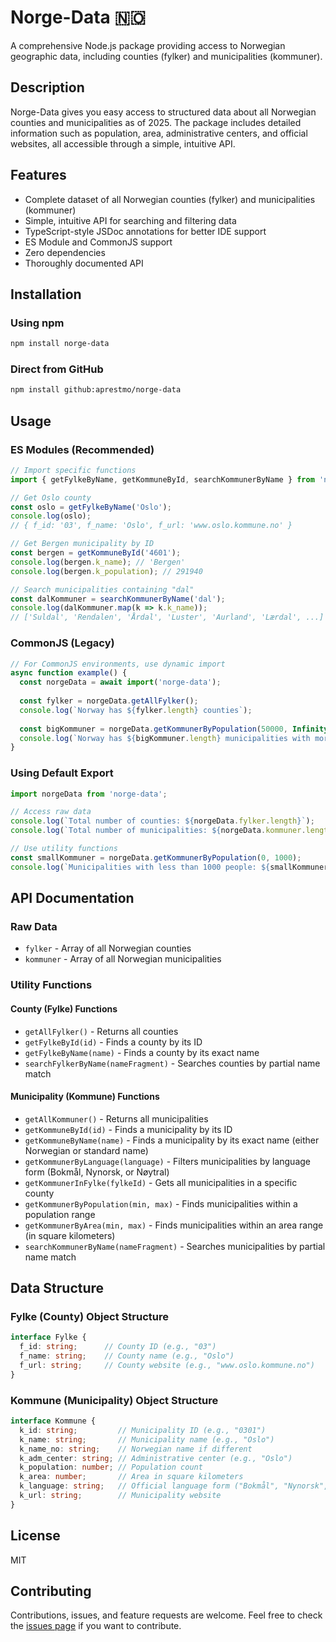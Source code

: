 # Norge-Data 🇳🇴

A comprehensive Node.js package providing access to Norwegian geographic data, including counties (fylker) and municipalities (kommuner).

## Description

Norge-Data gives you easy access to structured data about all Norwegian counties and municipalities as of 2025. The package includes detailed information such as population, area, administrative centers, and official websites, all accessible through a simple, intuitive API.

## Features

- Complete dataset of all Norwegian counties (fylker) and municipalities (kommuner)
- Simple, intuitive API for searching and filtering data
- TypeScript-style JSDoc annotations for better IDE support
- ES Module and CommonJS support
- Zero dependencies
- Thoroughly documented API

## Installation

### Using npm

```bash
npm install norge-data
```

### Direct from GitHub

```bash
npm install github:aprestmo/norge-data
```

## Usage

### ES Modules (Recommended)

```javascript
// Import specific functions
import { getFylkeByName, getKommuneById, searchKommunerByName } from 'norge-data';

// Get Oslo county
const oslo = getFylkeByName('Oslo');
console.log(oslo);
// { f_id: '03', f_name: 'Oslo', f_url: 'www.oslo.kommune.no' }

// Get Bergen municipality by ID
const bergen = getKommuneById('4601');
console.log(bergen.k_name); // 'Bergen'
console.log(bergen.k_population); // 291940

// Search municipalities containing "dal"
const dalKommuner = searchKommunerByName('dal');
console.log(dalKommuner.map(k => k.k_name)); 
// ['Suldal', 'Rendalen', 'Årdal', 'Luster', 'Aurland', 'Lærdal', ...]
```

### CommonJS (Legacy)

```javascript
// For CommonJS environments, use dynamic import
async function example() {
  const norgeData = await import('norge-data');
  
  const fylker = norgeData.getAllFylker();
  console.log(`Norway has ${fylker.length} counties`);
  
  const bigKommuner = norgeData.getKommunerByPopulation(50000, Infinity);
  console.log(`Norway has ${bigKommuner.length} municipalities with more than 50,000 inhabitants`);
}
```

### Using Default Export

```javascript
import norgeData from 'norge-data';

// Access raw data
console.log(`Total number of counties: ${norgeData.fylker.length}`);
console.log(`Total number of municipalities: ${norgeData.kommuner.length}`);

// Use utility functions
const smallKommuner = norgeData.getKommunerByPopulation(0, 1000);
console.log(`Municipalities with less than 1000 people: ${smallKommuner.length}`);
```

## API Documentation

### Raw Data

- `fylker` - Array of all Norwegian counties
- `kommuner` - Array of all Norwegian municipalities

### Utility Functions

#### County (Fylke) Functions

- `getAllFylker()` - Returns all counties
- `getFylkeById(id)` - Finds a county by its ID
- `getFylkeByName(name)` - Finds a county by its exact name
- `searchFylkerByName(nameFragment)` - Searches counties by partial name match

#### Municipality (Kommune) Functions

- `getAllKommuner()` - Returns all municipalities
- `getKommuneById(id)` - Finds a municipality by its ID
- `getKommuneByName(name)` - Finds a municipality by its exact name (either Norwegian or standard name)
- `getKommunerByLanguage(language)` - Filters municipalities by language form (Bokmål, Nynorsk, or Nøytral)
- `getKommunerInFylke(fylkeId)` - Gets all municipalities in a specific county
- `getKommunerByPopulation(min, max)` - Finds municipalities within a population range
- `getKommunerByArea(min, max)` - Finds municipalities within an area range (in square kilometers)
- `searchKommunerByName(nameFragment)` - Searches municipalities by partial name match

## Data Structure

### Fylke (County) Object Structure

```typescript
interface Fylke {
  f_id: string;      // County ID (e.g., "03")
  f_name: string;    // County name (e.g., "Oslo")
  f_url: string;     // County website (e.g., "www.oslo.kommune.no")
}
```

### Kommune (Municipality) Object Structure

```typescript
interface Kommune {
  k_id: string;         // Municipality ID (e.g., "0301")
  k_name: string;       // Municipality name (e.g., "Oslo")
  k_name_no: string;    // Norwegian name if different
  k_adm_center: string; // Administrative center (e.g., "Oslo")
  k_population: number; // Population count
  k_area: number;       // Area in square kilometers
  k_language: string;   // Official language form ("Bokmål", "Nynorsk", or "Nøytral")
  k_url: string;        // Municipality website
}
```

## License

MIT

## Contributing

Contributions, issues, and feature requests are welcome. Feel free to check the [issues page](https://github.com/aprestmo/norge-data/issues) if you want to contribute.
